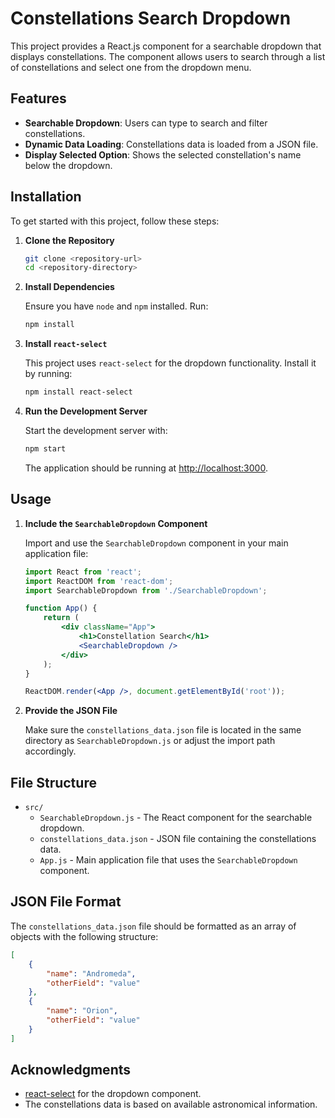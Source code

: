 
# Constellations Search Dropdown

This project provides a React.js component for a searchable dropdown that displays constellations. The component allows users to search through a list of constellations and select one from the dropdown menu.

## Features

- **Searchable Dropdown**: Users can type to search and filter constellations.
- **Dynamic Data Loading**: Constellations data is loaded from a JSON file.
- **Display Selected Option**: Shows the selected constellation's name below the dropdown.

## Installation

To get started with this project, follow these steps:

1. **Clone the Repository**

   ```bash
   git clone <repository-url>
   cd <repository-directory>
   ```

2. **Install Dependencies**

   Ensure you have `node` and `npm` installed. Run:

   ```bash
   npm install
   ```

3. **Install `react-select`**

   This project uses `react-select` for the dropdown functionality. Install it by running:

   ```bash
   npm install react-select
   ```

4. **Run the Development Server**

   Start the development server with:

   ```bash
   npm start
   ```

   The application should be running at [http://localhost:3000](http://localhost:3000).

## Usage

1. **Include the `SearchableDropdown` Component**

   Import and use the `SearchableDropdown` component in your main application file:

   ```jsx
   import React from 'react';
   import ReactDOM from 'react-dom';
   import SearchableDropdown from './SearchableDropdown';

   function App() {
       return (
           <div className="App">
               <h1>Constellation Search</h1>
               <SearchableDropdown />
           </div>
       );
   }

   ReactDOM.render(<App />, document.getElementById('root'));
   ```

2. **Provide the JSON File**

   Make sure the `constellations_data.json` file is located in the same directory as `SearchableDropdown.js` or adjust the import path accordingly.

## File Structure

- `src/`
  - `SearchableDropdown.js` - The React component for the searchable dropdown.
  - `constellations_data.json` - JSON file containing the constellations data.
  - `App.js` - Main application file that uses the `SearchableDropdown` component.

## JSON File Format

The `constellations_data.json` file should be formatted as an array of objects with the following structure:

```json
[
    {
        "name": "Andromeda",
        "otherField": "value"
    },
    {
        "name": "Orion",
        "otherField": "value"
    }
]
```



## Acknowledgments

- [react-select](https://react-select.com) for the dropdown component.
- The constellations data is based on available astronomical information.
